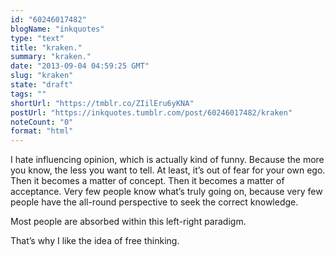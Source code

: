 ```yaml
---
id: "60246017482"
blogName: "inkquotes"
type: "text"
title: "kraken."
summary: "kraken."
date: "2013-09-04 04:59:25 GMT"
slug: "kraken"
state: "draft"
tags: ""
shortUrl: "https://tmblr.co/ZIilEru6yKNA"
postUrl: "https://inkquotes.tumblr.com/post/60246017482/kraken"
noteCount: "0"
format: "html"
---
```


I hate influencing opinion, which is actually kind of funny. Because the more you know, the less you want to tell. At least, it’s out of fear for your own ego. Then it becomes a matter of concept. Then it becomes a matter of acceptance. Very few people know what’s truly going on, because very few people have the all-round perspective to seek the correct knowledge.

Most people are absorbed within this left-right paradigm. 

That’s why I like the idea of free thinking.